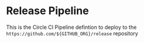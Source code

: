 # Release Pipeline

This is the Circle CI Pipeline defintion to deploy to the `https://github.com/${GITHUB_ORG}/release` repository
